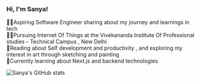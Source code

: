 <!--Simple bio-->

### Hi, I'm Sanya!

👩‍💻Aspiring Software Engineer sharing about my journey and learnings in tech </br>
👩‍🎓Pursuing Internet Of Things at the Vivekananda Institute Of Professional studies - Technical Campus , New Delhi </br>
🌷Reading about Self development and productivity , and exploring my interest in art through sketching and painting </br>
💭Currently learning about Next.js and backend technologies </br>

<!--Github stats-->
![Sanya's GitHub stats](https://github-readme-stats.vercel.app/api?username=sanyab03&show_icons=true&theme=radical)
